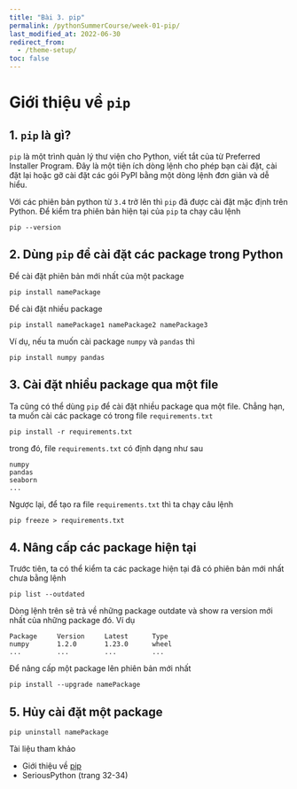 ```yaml
---
title: "Bài 3. pip"
permalink: /pythonSummerCourse/week-01-pip/
last_modified_at: 2022-06-30
redirect_from:
  - /theme-setup/
toc: false
---
```


# Giới thiệu về `pip`
## 1. `pip` là gì?
`pip` là một trình quản lý thư viện cho Python, viết tắt của từ Preferred 
Installer Program. Đây là một tiện ích dòng lệnh cho phép bạn cài đặt, 
cài đặt lại hoặc gỡ cài đặt các gói PyPI bằng một dòng lệnh đơn giản và 
dễ hiểu. 

Với các phiên bản python từ `3.4` trở lên thì `pip` đã được cài 
đặt mặc định trên Python. Để kiểm tra phiên bản hiện tại của `pip` ta chạy câu lệnh 
```
pip --version
```

## 2. Dùng `pip` để cài đặt các package trong Python
Để cài đặt phiên bản mới nhất của một package 
```
pip install namePackage 
```
Để cài đặt nhiều package
```
pip install namePackage1 namePackage2 namePackage3  
```
Ví dụ, nếu ta muốn cài package `numpy` và `pandas` thì 
```
pip install numpy pandas
```

## 3. Cài đặt nhiều package qua một file 
Ta cũng có thể dùng `pip`  để cài đặt nhiều package qua một file. Chẳng hạn,
ta muốn cài các package có trong file `requirements.txt`
```
pip install -r requirements.txt
```
trong đó, file `requirements.txt` có định dạng như sau 
```
numpy 
pandas
seaborn
...
```
Ngược lại, để tạo ra file `requirements.txt` thì ta chạy câu lệnh 
```
pip freeze > requirements.txt 
```

## 4. Nâng cấp các package hiện tại
Trước tiên, ta có thể kiểm ta các package hiện tại đã có phiên bản mới nhất chưa bằng lệnh 
```
pip list --outdated
```
Dòng lệnh trên sẽ trả về những package outdate và show ra version mới nhất của những package đó. Ví dụ
```
Package     Version     Latest      Type
numpy       1.2.0       1.23.0      wheel
...         ...         ...         ...
```

Để nâng cấp một package lên phiên bản mới nhất 
```
pip install --upgrade namePackage 
```

## 5. Hủy cài đặt một package 
```
pip uninstall namePackage
```


Tài liệu tham khảo
- Giới thiệu về [pip](https://realpython.com/what-is-pip/)
- SeriousPython (trang 32-34)
